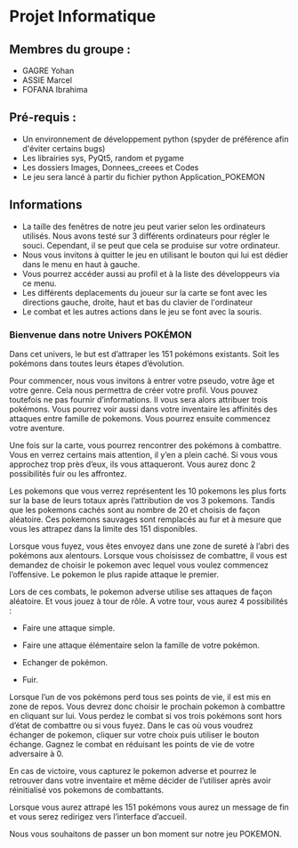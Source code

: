 ﻿# Projet Informatique

## Membres du groupe :

* GAGRE Yohan
* ASSIE Marcel
* FOFANA Ibrahima

## Pré-requis :

* Un environnement de développement python (spyder de préférence afin d'éviter certains bugs)
* Les librairies sys, PyQt5, random et pygame
* Les dossiers Images, Donnees_creees et Codes
* Le jeu sera lancé à partir du fichier python Application_POKEMON

## Informations

* La taille des fenêtres de notre jeu peut varier selon les ordinateurs utilisés. Nous avons testé sur 3 différents ordinateurs pour régler le souci. Cependant, il se peut que cela se produise sur votre ordinateur.
* Nous vous invitons à quitter le jeu en utilisant le bouton qui lui est dédier dans le menu en haut à gauche.
* Vous pourrez accéder aussi au profil et à la liste des développeurs via ce menu.
* Les différents deplacements du joueur sur la carte se font avec les directions gauche, droite, haut et bas du clavier de l'ordinateur
* Le combat et les autres actions dans le jeu se font avec la souris.

### Bienvenue dans notre Univers POKÉMON

Dans cet univers, le but est d’attraper les 151 pokémons existants. Soit les pokémons dans toutes leurs étapes d’évolution.

Pour commencer, nous vous invitons à entrer votre pseudo, votre âge et votre genre. Cela nous permettra de créer votre profil. Vous pouvez toutefois ne pas fournir d’informations. Il vous sera alors attribuer trois pokémons. Vous pourrez voir aussi dans votre inventaire les affinités des attaques entre famille de pokemons. Vous pourrez ensuite commencez votre aventure.

Une fois sur la carte, vous pourrez rencontrer des pokémons à combattre. Vous en verrez certains mais attention, il y’en a plein caché. Si vous vous approchez trop près d’eux, ils vous attaqueront. Vous aurez donc 2 possibilités fuir ou les affrontez.

Les pokemons que vous verrez représentent les 10 pokemons les plus forts sur la base de leurs totaux après l’attribution de vos 3 pokemons. Tandis que les pokemons cachés sont au nombre de 20 et choisis de façon aléatoire. Ces pokemons sauvages sont remplacés au fur et à mesure que vous les attrapez dans la limite des 151 disponibles.

Lorsque vous fuyez, vous êtes envoyez dans une zone de sureté à l’abri des pokémons aux alentours. Lorsque vous choisissez de combattre, il vous est demandez de choisir le pokemon avec lequel vous voulez commencez l’offensive. Le pokemon le plus rapide attaque le premier.

Lors de ces combats, le pokemon adverse utilise ses attaques de façon aléatoire. Et vous jouez à tour de rôle. A votre tour, vous aurez 4 possibilités :

* Faire une attaque simple.

* Faire une attaque élémentaire selon la famille de votre pokémon.

* Echanger de pokémon.

* Fuir.


Lorsque l’un de vos pokémons perd tous ses points de vie, il est mis en zone de repos. Vous devrez donc choisir le prochain pokemon à combattre en cliquant sur lui. Vous perdez le combat si vos trois pokémons sont hors d’état de combattre ou si vous fuyez. Dans le cas où vous voudrez échanger de pokemon, cliquer sur votre choix puis utiliser le bouton échange. Gagnez le combat en réduisant les points de vie de votre adversaire à 0.

En cas de victoire, vous capturez le pokemon adverse et pourrez le retrouver dans votre inventaire et même décider de l’utiliser après avoir réinitialisé vos pokemons de combattants.

Lorsque vous aurez attrapé les 151 pokémons vous aurez un message de fin et vous serez redirigez vers l’interface d’accueil.

Nous vous souhaitons de passer un bon moment sur notre jeu POKEMON.


